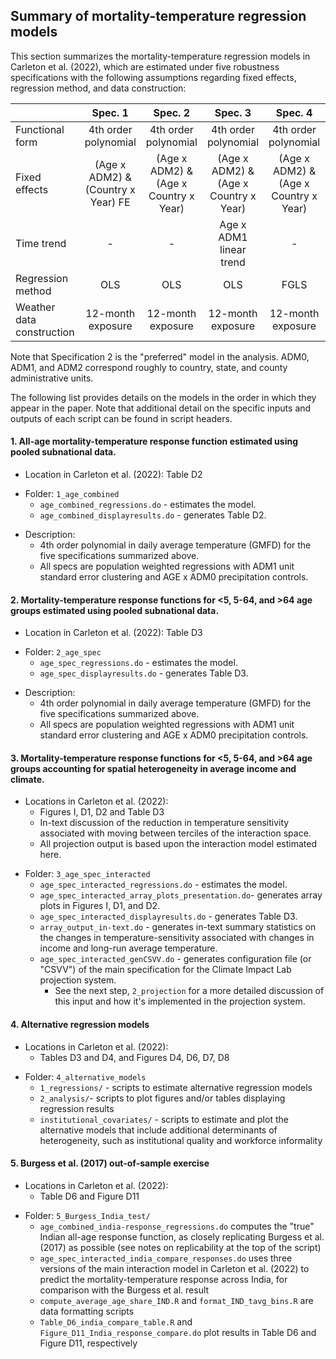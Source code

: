 ## Summary of mortality-temperature regression models

This section summarizes the mortality-temperature regression models in Carleton et al. (2022), which are estimated under five robustness specifications with the following assumptions regarding fixed effects, regression method, and data construction:

|                           |               Spec. 1               |                Spec. 2                 |                Spec. 3                 |                Spec. 4                 |                Spec. 5                 |
| :------------------------ | :---------------------------------: | :------------------------------------: | :------------------------------------: | :------------------------------------: | :------------------------------------: |
| Functional form           |        4th order polynomial         |          4th order polynomial          |          4th order polynomial          |          4th order polynomial          |          4th order polynomial          |
| Fixed effects             | (Age x ADM2)  & (Country x Year) FE | (Age x ADM2)  & (Age x Country x Year) | (Age x ADM2)  & (Age x Country x Year) | (Age x ADM2)  & (Age x Country x Year) | (Age x ADM2)  & (Age x Country x Year) |
| Time trend                |                  -                  |                   -                    |        Age x ADM1 linear trend         |                   -                    |                   -                    |
| Regression method         |                 OLS                 |                  OLS                   |                  OLS                   |                  FGLS                  |                  OLS                   |
| Weather data construction |          12-month exposure          |           12-month exposure            |           12-month exposure            |           12-month exposure            |           13-month exposure            |

Note that Specification 2 is the "preferred" model in the analysis. ADM0, ADM1, and ADM2 correspond roughly to country, state, and county administrative units.

The following list provides details on the models in the order in which they appear in the paper. Note that additional detail on the specific inputs and outputs of each script can be found in script headers.

#### 1. All-age mortality-temperature response function estimated using pooled subnational data.

- Location in Carleton et al. (2022): Table D2

* Folder: `1_age_combined`
  * `age_combined_regressions.do` - estimates the model.
  * `age_combined_displayresults.do` - generates Table D2.

- Description: 
  - 4th order polynomial in daily average temperature (GMFD) for the five specifications summarized above.
  - All specs are population weighted regressions with ADM1 unit standard error clustering and AGE x ADM0 precipitation controls.

#### 2. Mortality-temperature response functions for <5, 5-64, and >64 age groups estimated using pooled subnational data.

- Location in Carleton et al. (2022): Table D3

* Folder: `2_age_spec`
    * `age_spec_regressions.do` - estimates the model.
    * `age_spec_displayresults.do` - generates Table D3.

- Description: 
    - 4th order polynomial in daily average temperature (GMFD) for the five specifications summarized above.
    - All specs are population weighted regressions with ADM1 unit standard error clustering and AGE x ADM0 precipitation controls.

#### 3. Mortality-temperature response functions for <5, 5-64, and >64 age groups accounting for spatial heterogeneity in average income and climate.

- Locations in Carleton et al. (2022): 
    - Figures I, D1, D2 and Table D3
    - In-text discussion of the reduction in temperature sensitivity associated with moving between terciles of the interaction space.
    - All projection output is based upon the interaction model estimated here.

* Folder: `3_age_spec_interacted`
    * `age_spec_interacted_regressions.do` - estimates the model.
    * `age_spec_interacted_array_plots_presentation.do`- generates array plots in Figures I, D1, and D2.
    * `age_spec_interacted_displayresults.do` - generates Table D3.
    * `array_output_in-text.do` - generates in-text summary statistics on the changes in temperature-sensitivity associated with changes in income and long-run average temperature.
    * `age_spec_interacted_genCSVV.do` - generates configuration file (or "CSVV") of the main specification for the Climate Impact Lab projection system.
        * See the next step, `2_projection` for a more detailed discussion of this input and how it's implemented in the projection system.

#### 4. Alternative regression models

- Locations in Carleton et al. (2022): 
    - Tables D3 and D4, and Figures D4, D6, D7, D8

* Folder: `4_alternative_models`
    * `1_regressions/` - scripts to estimate alternative regression models
    * `2_analysis/`- scripts to plot figures and/or tables displaying regression results
    * `institutional_covariates/` - scripts to estimate and plot the alternative models that include additional determinants of heterogeneity, such as institutional quality and workforce informality

#### 5. Burgess et al. (2017) out-of-sample exercise

- Locations in Carleton et al. (2022):
    - Table D6 and Figure D11

* Folder: `5_Burgess_India_test/`
    * `age_combined_india-response_regressions.do` computes the "true" Indian all-age response function, as closely replicating Burgess et al. (2017) as possible (see notes on replicability at the top of the script)
    * `age_spec_interacted_india_compare_responses.do` uses three versions of the main interaction model in Carleton et al. (2022) to predict the mortality-temperature response across India, for comparison with the Burgess et al. result
    * `compute_average_age_share_IND.R` and `format_IND_tavg_bins.R` are data formatting scripts
    * `Table_D6_india_compare_table.R` and `Figure_D11_India_response_compare.do` plot results in Table D6 and Figure D11, respectively

